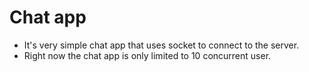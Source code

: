 # Chat app
- It's very simple chat app that uses socket to connect to the server.
- Right now the chat app is only limited to 10 concurrent user.
